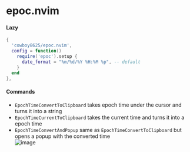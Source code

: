 # epoc.nvim

#### Lazy

```lua
{
  'cowboy8625/epoc.nvim',
  config = function()
    require('epoc').setup {
      date_format = "%m/%d/%Y %H:%M %p", -- default
    }
  end
},
```

#### Commands

- `EpochTimeConvertToClipboard` takes epoch time under the cursor and turns it into a string
- `EpochTimeCurrentToClipboard` takes the current time and turns it into a epoch time
- `EpochTimeConvertAndPopup` same as `EpochTimeConvertToClipboard` but opens a popup with the converted time
<br>![image](https://github.com/cowboy8625/epoc.nvim/assets/43012445/70699986-5b7e-4f22-9b95-9d29eb2abc69)
